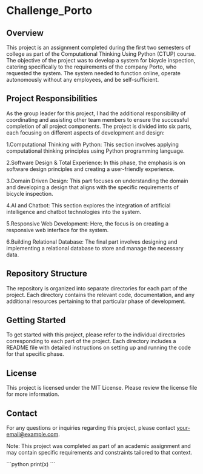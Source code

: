 # Challenge_Porto

## Overview
This project is an assignment completed during the first two semesters of college as part of the Computational Thinking Using Python (CTUP) course. The objective of the project was to develop a system for bicycle inspection, catering specifically to the requirements of the company Porto, who requested the system. The system needed to function online, operate autonomously without any employees, and be self-sufficient.

## Project Responsibilities
As the group leader for this project, I had the additional responsibility of coordinating and assisting other team members to ensure the successful completion of all project components. The project is divided into six parts, each focusing on different aspects of development and design:

1.Computational Thinking with Python: This section involves applying computational thinking principles using Python programming language.

2.Software Design & Total Experience: In this phase, the emphasis is on software design principles and creating a user-friendly experience.

3.Domain Driven Design: This part focuses on understanding the domain and developing a design that aligns with the specific requirements of bicycle inspection.

4.AI and Chatbot: This section explores the integration of artificial intelligence and chatbot technologies into the system.

5.Responsive Web Development: Here, the focus is on creating a responsive web interface for the system.

6.Building Relational Database: The final part involves designing and implementing a relational database to store and manage the necessary data.

## Repository Structure
The repository is organized into separate directories for each part of the project. Each directory contains the relevant code, documentation, and any additional resources pertaining to that particular phase of development.

## Getting Started
To get started with this project, please refer to the individual directories corresponding to each part of the project. Each directory includes a README file with detailed instructions on setting up and running the code for that specific phase.

## License
This project is licensed under the MIT License. Please review the license file for more information.

## Contact
For any questions or inquiries regarding this project, please contact your-email@example.com.

Note: This project was completed as part of an academic assignment and may contain specific requirements and constraints tailored to that context.

´´´python
print(x)
´´´
